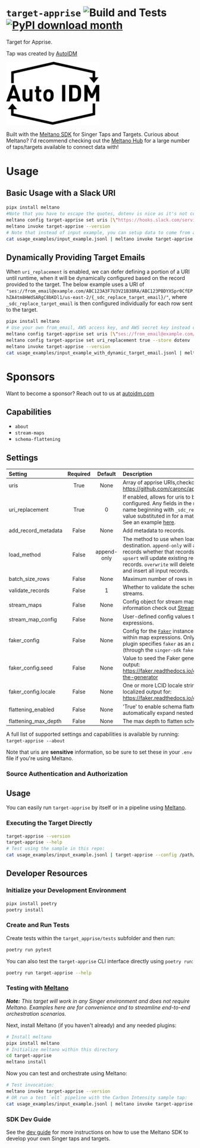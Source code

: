 # `target-apprise` ![Build and Tests](https://github.com/AutoIDM/target-apprise/actions/workflows/ci.yml/badge.svg?branch=main) [![PyPI download month](https://img.shields.io/pypi/dm/target-apprise.svg)](https://pypi.python.org/pypi/target-apprise/) 
Target for Apprise. 

Tap was created by [AutoIDM](https://autoidm.com)

<a href="https://autoidm.com"><img alt="AutoIDM" src="./images/autoidm.png" width="250"></a>

Built with the [Meltano SDK](https://sdk.meltano.com) for Singer Taps and Targets. Curious about Meltano? I'd recommend checking out the [Meltano Hub](https://hub.meltano.com/) for a large number of taps/targets available to connect data with!

# Usage

## Basic Usage with a Slack URI

```bash
pipx install meltano
#Note that you have to escape the quotes, dotenv is nice as it's not committed along with your repo keeping your secrets, secret!
meltano config target-apprise set uris [\"https://hooks.slack.com/services/tokenhere/tokenhere/tokenhere\"] --store dotenv
meltano invoke target-apprise --version
# Note that instead of input example, you can setup data to come from anywhere (Normally it'd be from a DB / DW via a singer tap) 
cat usage_examples/input_example.jsonl | meltano invoke target-apprise
```

## Dynamically Providing Target Emails

When `uri_replacement` is enabled, we can defer defining a portion of a URI until runtime, when it will be dynamically configured based on the record provided to the target. The below example uses a URI of `"ses://from_email@example.com/ABC123A3F7U3V21B38RA/ABC123PBDYXSpr0CfEPhZA4tm8HWdSARgC8bKDl1/us-east-2/{_sdc_replace_target_email}/"`, where `_sdc_replace_target_email` is then configured individually for each row sent to the target.

```bash
pipx install meltano
# Use your own from_email, AWS access key, and AWS secret key instead of these fake ones.
meltano config target-apprise set uris [\"ses://from_email@example.com/ABC123A3F7U3V21B38RA/ABC123PBDYXSpr0CfEPhZA4tm8HWdSARgC8bKDl1/us-east-2/{_sdc_replace_target_email}/\"] --store dotenv
meltano config target-apprise set uri_replacement true --store dotenv
meltano invoke target-apprise --version
cat usage_examples/input_example_with_dynamic_target_email.jsonl | meltano invoke target-apprise
```

# Sponsors
Want to become a sponsor? Reach out to us at [autoidm.com](https://autoidm.com)

## Capabilities

* `about`
* `stream-maps`
* `schema-flattening`

## Settings

| Setting | Required | Default | Description |
|:--------|:--------:|:-------:|:------------|
| uris | True     | None    | Array of apprise URIs,checkout https://github.com/caronc/apprise |
| uri_replacement | True     |       0 | If enabled, allows for uris to be dynamically configured. Any fields in the record that have a name beginning with `_sdc_replace_`, will have their value substituted in for a matching string in the URI. See an example [here](#dynamically-providing-target-emails). |
| add_record_metadata | False    | None    | Add metadata to records. |
| load_method | False    | append-only | The method to use when loading data into the destination. `append-only` will always write all input records whether that records already exists or not. `upsert` will update existing records and insert new records. `overwrite` will delete all existing records and insert all input records. |
| batch_size_rows | False    | None    | Maximum number of rows in each batch. |
| validate_records | False    |       1 | Whether to validate the schema of the incoming streams. |
| stream_maps | False    | None    | Config object for stream maps capability. For more information check out [Stream Maps](https://sdk.meltano.com/en/latest/stream_maps.html). |
| stream_map_config | False    | None    | User-defined config values to be used within map expressions. |
| faker_config | False    | None    | Config for the [`Faker`](https://faker.readthedocs.io/en/master/) instance variable `fake` used within map expressions. Only applicable if the plugin specifies `faker` as an addtional dependency (through the `singer-sdk` `faker` extra or directly). |
| faker_config.seed | False    | None    | Value to seed the Faker generator for deterministic output: https://faker.readthedocs.io/en/master/#seeding-the-generator |
| faker_config.locale | False    | None    | One or more LCID locale strings to produce localized output for: https://faker.readthedocs.io/en/master/#localization |
| flattening_enabled | False    | None    | 'True' to enable schema flattening and automatically expand nested properties. |
| flattening_max_depth | False    | None    | The max depth to flatten schemas. |

A full list of supported settings and capabilities is available by running: `target-apprise --about`

Note that uris are **sensitive** information, so be sure to set these in your `.env` file if you're using Meltano. 


### Source Authentication and Authorization


## Usage

You can easily run `target-apprise` by itself or in a pipeline using [Meltano](https://meltano.com/).

### Executing the Target Directly

```bash
target-apprise --version
target-apprise --help
# Test using the sample in this repo:
cat usage_examples/input_example.jsonl | target-apprise --config /path/to/target-apprise-config.json
```

## Developer Resources

### Initialize your Development Environment

```bash
pipx install poetry
poetry install
```

### Create and Run Tests

Create tests within the `target_apprise/tests` subfolder and
  then run:

```bash
poetry run pytest
```

You can also test the `target-apprise` CLI interface directly using `poetry run`:

```bash
poetry run target-apprise --help
```

### Testing with [Meltano](https://meltano.com/)

_**Note:** This target will work in any Singer environment and does not require Meltano.
Examples here are for convenience and to streamline end-to-end orchestration scenarios._

Next, install Meltano (if you haven't already) and any needed plugins:

```bash
# Install meltano
pipx install meltano
# Initialize meltano within this directory
cd target-apprise
meltano install
```

Now you can test and orchestrate using Meltano:

```bash
# Test invocation:
meltano invoke target-apprise --version
# OR run a test `elt` pipeline with the Carbon Intensity sample tap:
cat usage_examples/input_example.jsonl | meltano invoke target-apprise
```

### SDK Dev Guide

See the [dev guide](https://sdk.meltano.com/en/latest/dev_guide.html) for more instructions on how to use the Meltano SDK to
develop your own Singer taps and targets.
